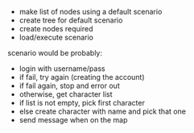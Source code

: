 * make list of nodes using a default scenario
* create tree for default scenario
* create nodes required
* load/execute scenario

scenario would be probably:
* login with username/pass
* if fail, try again (creating the account)
* if fail again, stop and error out
* otherwise, get character list
* if list is not empty, pick first character
* else create character with name and pick that one
* send message when on the map
